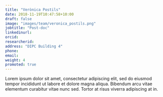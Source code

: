 ```yaml
---
title: "Verònica Postils"
date: 2018-11-19T10:47:58+10:00
draft: false
image: "images/team/veronica_postils.png"
jobtitle: "Post-doc"
linkedinurl:
orcid:
researcherid:
address: "DIPC Building 4"
phone:
email: 
weight: 4
promoted: true
---
```


Lorem ipsum dolor sit amet, consectetur adipiscing elit, sed do eiusmod tempor incididunt ut labore et dolore magna aliqua. Bibendum arcu vitae elementum curabitur vitae nunc sed. Tortor at risus viverra adipiscing at in.
